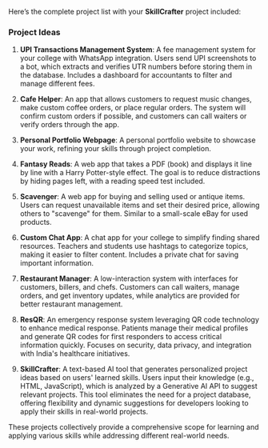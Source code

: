 Here’s the complete project list with your **SkillCrafter** project included:

### Project Ideas

1. **UPI Transactions Management System**: A fee management system for your college with WhatsApp integration. Users send UPI screenshots to a bot, which extracts and verifies UTR numbers before storing them in the database. Includes a dashboard for accountants to filter and manage different fees.

2. **Cafe Helper**: An app that allows customers to request music changes, make custom coffee orders, or place regular orders. The system will confirm custom orders if possible, and customers can call waiters or verify orders through the app.

3. **Personal Portfolio Webpage**: A personal portfolio website to showcase your work, refining your skills through project completion.

4. **Fantasy Reads**: A web app that takes a PDF (book) and displays it line by line with a Harry Potter-style effect. The goal is to reduce distractions by hiding pages left, with a reading speed test included.

5. **Scavenger**: A web app for buying and selling used or antique items. Users can request unavailable items and set their desired price, allowing others to "scavenge" for them. Similar to a small-scale eBay for used products.

6. **Custom Chat App**: A chat app for your college to simplify finding shared resources. Teachers and students use hashtags to categorize topics, making it easier to filter content. Includes a private chat for saving important information.

7. **Restaurant Manager**: A low-interaction system with interfaces for customers, billers, and chefs. Customers can call waiters, manage orders, and get inventory updates, while analytics are provided for better restaurant management.

8. **ResQR**: An emergency response system leveraging QR code technology to enhance medical response. Patients manage their medical profiles and generate QR codes for first responders to access critical information quickly. Focuses on security, data privacy, and integration with India's healthcare initiatives.

9. **SkillCrafter**: A text-based AI tool that generates personalized project ideas based on users' learned skills. Users input their knowledge (e.g., HTML, JavaScript), which is analyzed by a Generative AI API to suggest relevant projects. This tool eliminates the need for a project database, offering flexibility and dynamic suggestions for developers looking to apply their skills in real-world projects.

These projects collectively provide a comprehensive scope for learning and applying various skills while addressing different real-world needs.
